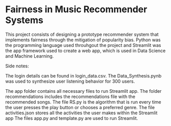 # Fairness in Music Recommender Systems

This project consists of designing a prototype recommender system that implements fairness through the mitigation of popularity bias. Python was the programming language used throuhgout the project and Streamlit was the app framework used to create a web app, which is used in Data Science and Machine Learning.

Side notes:

The login details can be found in login_data.csv. 
The Data_Synthesis.pynb was used to synthesize user listening behavior for 300 users. 

The app folder contains all necessary files to run Streamlit app. 
The folder recommendations includes the recommendations file with the recommended songs.
The file RS.py is the algorithm that is run every time the user presses the play button or chooses a preferred genre.
The file activities.json stores all the activities the user makes within the Streamlit app
The files app.py and template.py are used to run Streamlit.



